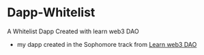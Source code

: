 # Dapp-Whitelist
A Whitelist Dapp Created with learn web3 DAO

- my dapp created in the Sophomore track from [Learn web3 DAO](https://www.learnweb3.io/tracks/sophomore/whitelist-dapp)
